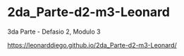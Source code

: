 # 2da_Parte-d2-m3-Leonard

3da Parte - Defasio 2, Modulo 3

https://leonarddiego.github.io/2da_Parte-d2-m3-Leonard/
